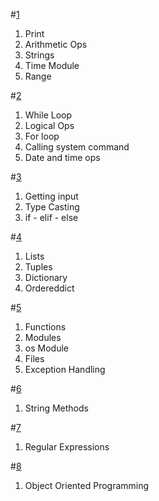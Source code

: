 #[1](https://github.com/abdullahoguk/py-notes/blob/master/1/py1.md)
1. Print
2. Arithmetic Ops
3. Strings
4. Time Module
5. Range

#[2](https://github.com/abdullahoguk/py-notes/blob/master/2/py2.md)
1. While Loop
2. Logical Ops
3. For loop
4. Calling system command
5. Date and time ops

#[3](https://github.com/abdullahoguk/py-notes/blob/master/3/py3.md)
1. Getting input
2. Type Casting
3. if - elif - else

#[4](https://github.com/abdullahoguk/py-notes/blob/master/4/py4.md)
1. Lists
2. Tuples
3. Dictionary
4. Ordereddict   

#[5](https://github.com/abdullahoguk/py-notes/blob/master/5/py5.md)
1. Functions
2. Modules
3. os Module
4. Files
5. Exception Handling

#[6](https://github.com/abdullahoguk/py-notes/blob/master/6/py6.md)
1. String Methods

#[7](https://github.com/abdullahoguk/py-notes/blob/master/7/py7.md)
1. Regular Expressions

#[8](https://github.com/abdullahoguk/py-notes/blob/master/8/py8.md)
1. Object Oriented Programming